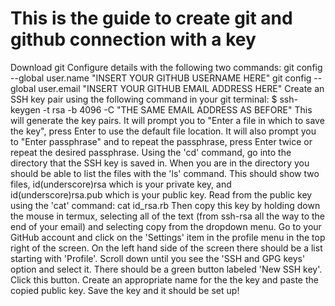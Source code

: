 # This is the guide to create git and github connection with a key
Download git
Configure details with the following two commands:
    git config --global user.name "INSERT YOUR GITHUB USERNAME HERE"
    git config --global user.email "INSERT YOUR GITHUB EMAIL ADDRESS HERE"
Create an SSH key pair using the following command in your git terminal:
    $ ssh-keygen -t rsa -b 4096 -C "THE SAME EMAIL ADDRESS AS BEFORE"
This will generate the key pairs. It will prompt you to "Enter a file in which to save the key", press Enter to use the default file location.
It will also prompt you to "Enter passphrase" and to repeat the passphrase, press Enter twice or repeat the desired passphrase.
Using the 'cd' command, go into the directory that the SSH key is saved in. When you are in the directory you should be able to list the files with the 'ls' command.
This should show two files, id(underscore)rsa which is your private key, and id(underscore)rsa.pub which is your public key.
Read from the public key using the 'cat' command:
    cat id_rsa.rb
Then copy this key by holding down the mouse in termux, selecting all of the text (from ssh-rsa all the way to the end of your email) and selecting copy from the dropdown menu.
Go to your GitHub account and click on the 'Settings' item in the profile menu in the top right of the screen. 
On the left hand side of the screen there should be a list starting with 'Profile'. Scroll down until you see the 'SSH and GPG keys' option and select it. 
There should be a green button labeled 'New SSH key'. Click this button. Create an appropriate name for the the key and paste the copied public key. Save the key and it should be set up!
